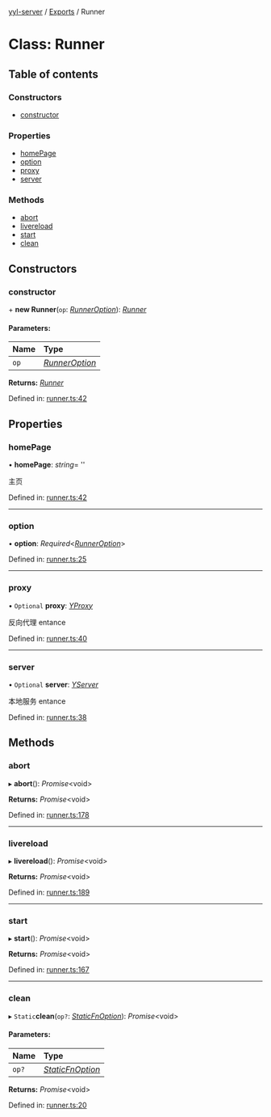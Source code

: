 [yyl-server](../README.md) / [Exports](../modules.md) / Runner

# Class: Runner

## Table of contents

### Constructors

- [constructor](runner.md#constructor)

### Properties

- [homePage](runner.md#homepage)
- [option](runner.md#option)
- [proxy](runner.md#proxy)
- [server](runner.md#server)

### Methods

- [abort](runner.md#abort)
- [livereload](runner.md#livereload)
- [start](runner.md#start)
- [clean](runner.md#clean)

## Constructors

### constructor

\+ **new Runner**(`op`: [_RunnerOption_](../interfaces/runneroption.md)): [_Runner_](runner.md)

#### Parameters:

| Name | Type                                            |
| :--- | :---------------------------------------------- |
| `op` | [_RunnerOption_](../interfaces/runneroption.md) |

**Returns:** [_Runner_](runner.md)

Defined in: [runner.ts:42](https://github.com/jackness1208/yyl-server/blob/4a70c7c/src/runner.ts#L42)

## Properties

### homePage

• **homePage**: _string_= ''

主页

Defined in: [runner.ts:42](https://github.com/jackness1208/yyl-server/blob/4a70c7c/src/runner.ts#L42)

---

### option

• **option**: _Required_<[_RunnerOption_](../interfaces/runneroption.md)\>

Defined in: [runner.ts:25](https://github.com/jackness1208/yyl-server/blob/4a70c7c/src/runner.ts#L25)

---

### proxy

• `Optional` **proxy**: [_YProxy_](yproxy.md)

反向代理 entance

Defined in: [runner.ts:40](https://github.com/jackness1208/yyl-server/blob/4a70c7c/src/runner.ts#L40)

---

### server

• `Optional` **server**: [_YServer_](yserver.md)

本地服务 entance

Defined in: [runner.ts:38](https://github.com/jackness1208/yyl-server/blob/4a70c7c/src/runner.ts#L38)

## Methods

### abort

▸ **abort**(): _Promise_<void\>

**Returns:** _Promise_<void\>

Defined in: [runner.ts:178](https://github.com/jackness1208/yyl-server/blob/4a70c7c/src/runner.ts#L178)

---

### livereload

▸ **livereload**(): _Promise_<void\>

**Returns:** _Promise_<void\>

Defined in: [runner.ts:189](https://github.com/jackness1208/yyl-server/blob/4a70c7c/src/runner.ts#L189)

---

### start

▸ **start**(): _Promise_<void\>

**Returns:** _Promise_<void\>

Defined in: [runner.ts:167](https://github.com/jackness1208/yyl-server/blob/4a70c7c/src/runner.ts#L167)

---

### clean

▸ `Static`**clean**(`op?`: [_StaticFnOption_](../interfaces/staticfnoption.md)): _Promise_<void\>

#### Parameters:

| Name  | Type                                                |
| :---- | :-------------------------------------------------- |
| `op?` | [_StaticFnOption_](../interfaces/staticfnoption.md) |

**Returns:** _Promise_<void\>

Defined in: [runner.ts:20](https://github.com/jackness1208/yyl-server/blob/4a70c7c/src/runner.ts#L20)
